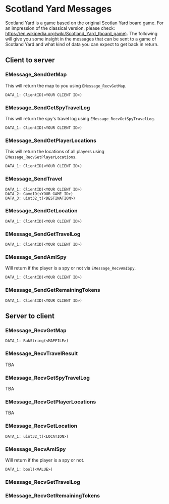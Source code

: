 # Scotland Yard Messages
Scotland Yard is a game based on the original Scotlan Yard board game. For an impression of the classical version, please check: https://en.wikipedia.org/wiki/Scotland_Yard_(board_game). The following will give you some insight in the messages that can be sent to a game of Scotland Yard and what kind of data you can expect to get back in return.

## Client to server

### EMessage_SendGetMap
This will return the map to you using `EMessage_RecvGetMap`.
```
DATA_1: ClientID(<YOUR CLIENT ID>)
```

### EMessage_SendGetSpyTravelLog
This will return the spy's travel log using `EMessage_RecvGetSpyTravelLog`.
```
DATA_1: ClientID(<YOUR CLIENT ID>)
```

### EMessage_SendGetPlayerLocations
This will return the locations of all players using  `EMessage_RecvGetPlayerLocations`.
```
DATA_1: ClientID(<YOUR CLIENT ID>)
```

### EMessage_SendTravel
```
DATA_1: ClientID(<YOUR CLIENT ID>)
DATA_2: GameID(<YOUR GAME ID>)
DATA_3: uint32_t(<DESTINATION>)
```

### EMessage_SendGetLocation
```
DATA_1: ClientID(<YOUR CLIENT ID>)
```

### EMessage_SendGetTravelLog
```
DATA_1: ClientID(<YOUR CLIENT ID>)
```

### EMessage_SendAmISpy
Will return if the player is a spy or not via `EMessage_RecvAmISpy`.
```
DATA_1: ClientID(<YOUR CLIENT ID>)
```

### EMessage_SendGetRemainingTokens
```
DATA_1: ClientID(<YOUR CLIENT ID>)
```

## Server to client

### EMessage_RecvGetMap
```
DATA_1: RakString(<MAPFILE>)
```

### EMessage_RecvTravelResult
TBA

### EMessage_RecvGetSpyTravelLog
TBA

### EMessage_RecvGetPlayerLocations
TBA

### EMessage_RecvGetLocation
```
DATA_1: uint32_t(<LOCATION>)
```

### EMessage_RecvAmISpy
Will return if the player is a spy or not.
```
DATA_1: bool(<VALUE>)
```

### EMessage_RecvGetTravelLog
### EMessage_RecvGetRemainingTokens